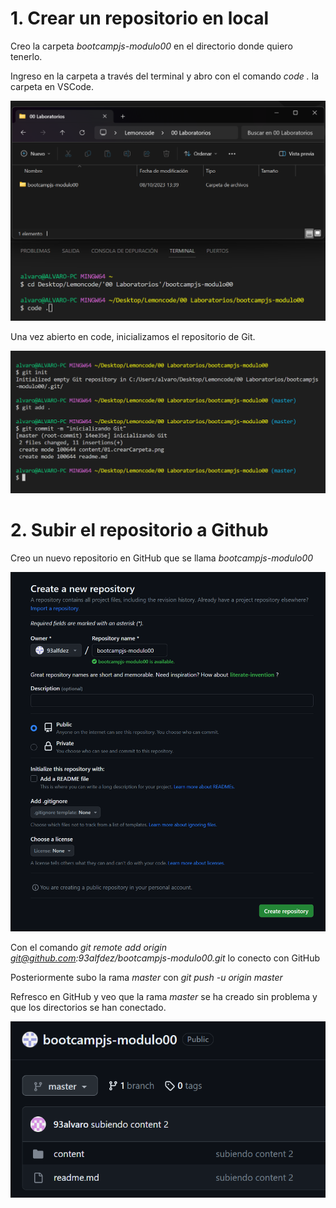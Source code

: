 # 1. Crear un repositorio en local

Creo la carpeta _bootcampjs-modulo00_ en el directorio donde quiero tenerlo.

Ingreso en la carpeta a través del terminal y abro con el comando _code ._ la carpeta en VSCode.

<img width="600" src="./content/01.crearCarpeta.png"/>

Una vez abierto en code, inicializamos el repositorio de Git.

<img width="600" src="./content/02.inicializarGit.png"/>

# 2. Subir el repositorio a Github

Creo un nuevo repositorio en GitHub que se llama _bootcampjs-modulo00_

<img width="600" src="./content/03.crearRepoGit.png"/>

Con el comando _git remote add origin git@github.com:93alfdez/bootcampjs-modulo00.git_ lo conecto con GitHub

Posteriormente subo la rama _master_ con _git push -u origin master_

Refresco en GitHub y veo que la rama _master_ se ha creado sin problema y que los directorios se han conectado.

<img width="600" src="./content/04.conexionGitHub.png"/>
